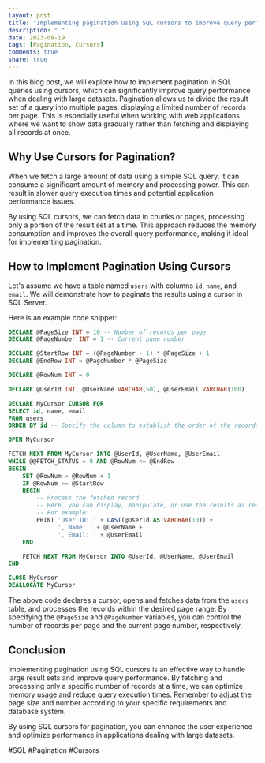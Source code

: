```yaml
---
layout: post
title: "Implementing pagination using SQL cursors to improve query performance"
description: " "
date: 2023-09-19
tags: [Pagination, Cursors]
comments: true
share: true
---
```


In this blog post, we will explore how to implement pagination in SQL queries using cursors, which can significantly improve query performance when dealing with large datasets. Pagination allows us to divide the result set of a query into multiple pages, displaying a limited number of records per page. This is especially useful when working with web applications where we want to show data gradually rather than fetching and displaying all records at once.

## Why Use Cursors for Pagination?

When we fetch a large amount of data using a simple SQL query, it can consume a significant amount of memory and processing power. This can result in slower query execution times and potential application performance issues.

By using SQL cursors, we can fetch data in chunks or pages, processing only a portion of the result set at a time. This approach reduces the memory consumption and improves the overall query performance, making it ideal for implementing pagination.

## How to Implement Pagination Using Cursors

Let's assume we have a table named `users` with columns `id`, `name`, and `email`. We will demonstrate how to paginate the results using a cursor in SQL Server.

Here is an example code snippet:

```sql
DECLARE @PageSize INT = 10 -- Number of records per page
DECLARE @PageNumber INT = 1 -- Current page number

DECLARE @StartRow INT = (@PageNumber - 1) * @PageSize + 1
DECLARE @EndRow INT = @PageNumber * @PageSize

DECLARE @RowNum INT = 0

DECLARE @UserId INT, @UserName VARCHAR(50), @UserEmail VARCHAR(100)

DECLARE MyCursor CURSOR FOR
SELECT id, name, email
FROM users
ORDER BY id -- Specify the column to establish the order of the records

OPEN MyCursor

FETCH NEXT FROM MyCursor INTO @UserId, @UserName, @UserEmail
WHILE @@FETCH_STATUS = 0 AND @RowNum <= @EndRow
BEGIN
    SET @RowNum = @RowNum + 1
    IF @RowNum >= @StartRow
    BEGIN
        -- Process the fetched record
        -- Here, you can display, manipulate, or use the results as required
        -- For example:
        PRINT 'User ID: ' + CAST(@UserId AS VARCHAR(10)) +
              ', Name: ' + @UserName +
              ', Email: ' + @UserEmail
    END

    FETCH NEXT FROM MyCursor INTO @UserId, @UserName, @UserEmail
END

CLOSE MyCursor
DEALLOCATE MyCursor
```

The above code declares a cursor, opens and fetches data from the `users` table, and processes the records within the desired page range. By specifying the `@PageSize` and `@PageNumber` variables, you can control the number of records per page and the current page number, respectively.

## Conclusion

Implementing pagination using SQL cursors is an effective way to handle large result sets and improve query performance. By fetching and processing only a specific number of records at a time, we can optimize memory usage and reduce query execution times. Remember to adjust the page size and number according to your specific requirements and database system.

By using SQL cursors for pagination, you can enhance the user experience and optimize performance in applications dealing with large datasets.

#SQL #Pagination #Cursors